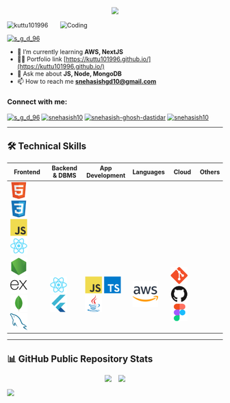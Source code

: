 <!-- <h1 align="center">Hi 👋, I'm Snehasish Ghosh Dastidar</h1> -->
<br>
<p align="center">
  <a href="https://github.com/kuttu101996"><img src="https://readme-typing-svg.herokuapp.com/?lines=Snehasish%20Ghosh%20Dastidar;A%20passionate%20backend%20developer%20from%20India;&font=Pacifico&center=true&width=750&height=55&color=58a6ff&vCenter=true&size=35%22"></a>
</p>

<img align="right" alt="Coding" width="380" src="https://cdn.dribbble.com/users/1162077/screenshots/3848914/programmer.gif" />

<p align="left"> <img src="https://komarev.com/ghpvc/?username=kuttu101996&label=Profile%20views&color=58a6ff&style=flat" alt="kuttu101996" /> </p>

<p align="left"> <a href="https://twitter.com/s_g_d_96" target="blank"><img src="https://img.shields.io/twitter/follow/s_g_d_96?logo=twitter&style=for-the-badge&color=58a6ff" alt="s_g_d_96" /></a> </p>

- 🌱 I’m currently learning **AWS, NextJS**
- 👨‍💻 Portfolio link [https://kuttu101996.github.io/](https://kuttu101996.github.io/)
- 💬 Ask me about **JS, Node, MongoDB**
- 📫 How to reach me **snehasishgd10@gmail.com**

<h3 align="left">Connect with me:</h3>
<p align="left">
  <a href="https://twitter.com/s_g_d_96" target="blank"><img align="center" src="https://raw.githubusercontent.com/rahuldkjain/github-profile-readme-generator/master/src/images/icons/Social/twitter.svg" alt="s_g_d_96" height="30" width="40" /></a>
  <a href="https://linkedin.com/in/snehasish10" target="blank"><img align="center" src="https://raw.githubusercontent.com/rahuldkjain/github-profile-readme-generator/master/src/images/icons/Social/linked-in-alt.svg" alt="snehasish10" height="30" width="40" /></a>
  <a href="https://stackoverflow.com/users/21400989/snehasish-ghosh-dastidar" target="blank"><img align="center" src="https://raw.githubusercontent.com/rahuldkjain/github-profile-readme-generator/master/src/images/icons/Social/stack-overflow.svg" alt="snehasish-ghosh-dastidar" height="30" width="40" /></a>
  <a href="https://www.leetcode.com/snehasish10" target="blank"><img align="center" src="https://raw.githubusercontent.com/rahuldkjain/github-profile-readme-generator/master/src/images/icons/Social/leet-code.svg" alt="snehasish10" height="30" width="40" /></a>
</p>

---

## 🛠 Technical Skills

| Frontend | Backend & DBMS | App Development | Languages | Cloud | Others |
| --- | --- | --- | --- | --- | --- |
| <div backgroundColor="white"><img src="https://raw.githubusercontent.com/devicons/devicon/master/icons/html5/html5-original.svg" alt="HTML5" width="40"/> <img src="https://raw.githubusercontent.com/devicons/devicon/master/icons/css3/css3-original.svg" alt="CSS3" width="40"/> <img src="https://raw.githubusercontent.com/devicons/devicon/master/icons/javascript/javascript-original.svg" alt="JavaScript" width="40"/> <img src="https://raw.githubusercontent.com/devicons/devicon/master/icons/react/react-original.svg" alt="React" width="40"/> </div>
| <img src="https://raw.githubusercontent.com/devicons/devicon/master/icons/nodejs/nodejs-original.svg" alt="Node.js" width="40"/> <img src="https://raw.githubusercontent.com/devicons/devicon/master/icons/express/express-original.svg" alt="Express" width="40"/> <img src="https://raw.githubusercontent.com/devicons/devicon/master/icons/mongodb/mongodb-original.svg" alt="MongoDB" width="40"/> <img src="https://raw.githubusercontent.com/devicons/devicon/master/icons/mysql/mysql-original.svg" alt="MySQL" width="40"/> | <img src="https://raw.githubusercontent.com/devicons/devicon/master/icons/react/react-original.svg" alt="React Native" width="40"/> <img src="https://raw.githubusercontent.com/devicons/devicon/master/icons/flutter/flutter-original.svg" alt="Flutter" width="40"/> | <img src="https://raw.githubusercontent.com/devicons/devicon/master/icons/javascript/javascript-original.svg" alt="JS" width="40"/> <img src="https://raw.githubusercontent.com/devicons/devicon/master/icons/typescript/typescript-original.svg" alt="TS" width="40"/> <img src="https://raw.githubusercontent.com/devicons/devicon/master/icons/java/java-original.svg" alt="Java" width="40"/> | <img src="https://raw.githubusercontent.com/devicons/devicon/master/icons/amazonwebservices/amazonwebservices-original-wordmark.svg" alt="aws" width="60" height="60"/> | <img src="https://raw.githubusercontent.com/devicons/devicon/master/icons/git/git-original.svg" alt="Git" width="40"/> <img src="https://raw.githubusercontent.com/devicons/devicon/master/icons/github/github-original.svg" alt="GitHub" width="40"/> <img src="https://raw.githubusercontent.com/devicons/devicon/master/icons/figma/figma-original.svg" alt="Figma" width="40"/> |

---

## 📊 GitHub Public Repository Stats

<p align="center">
  <img height="180em" src="https://github-readme-stats.vercel.app/api?username=kuttu101996&show_icons=true&theme=radical" />
  &nbsp;&nbsp;
  <img height="180em" src="https://github-readme-stats.vercel.app/api/top-langs/?username=kuttu101996&layout=compact&theme=radical" />
</p>

<img src="https://github.com/BEPb/BEPb/blob/main/assets/Bottom_down.svg">

<!--src="https://raw.githubusercontent.com/devicons/devicon/master/icons/bootstrap/bootstrap-original.svg" alt="Bootstrap" width="40"/> -->
 <!-- <img src="https://raw.githubusercontent.com/devicons/devicon/master/icons/heroku/heroku-original.svg" alt="Heroku" width="40"/> -->

